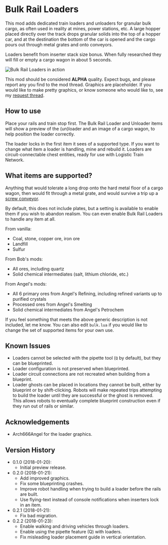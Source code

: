 # Bulk Rail Loaders

This mod adds dedicated train loaders and unloaders for granular bulk cargo,
as often used in reality at mines, power stations, etc.  A large hopper placed
directly over the track drops granular solids into the top of a hopper car,
and at the destination the bottom of the car is opened and the cargo pours out
through metal grates and onto conveyors.

Loaders benefit from inserter stack size bonus.  When fully researched they will
fill or empty a cargo wagon in about 5 seconds.

![Bulk Rail Loaders in action](https://github.com/mspielberg/factorio-railloader/raw/master/resources/snapshot.jpg)

This mod should be considered __ALPHA__ quality.  Expect bugs, and please report
any you find to the mod thread. Graphics are placeholder.
If you would like to make pretty graphics, or know someone who would like to, see
my [request thread](https://forums.factorio.com/viewtopic.php?f=15&t=56820).

## How to use

Place your rails and train stop first.  The Bulk Rail Loader and Unloader items
will show a preview of the (un)loader and an image of a cargo wagon, to help
position the loader correctly.

The loader locks in the first item it sees of a supported type.  If you want to
change what item a loader is handling, mine and rebuild it.  Loaders are
circuit-connectable chest entities, ready for use with Logistic Train Network.

## What items are supported?

Anything that would tolerate a long drop onto the hard metal floor of a cargo
wagon, then would fit through a metal grate, and would survive a trip up a
[screw conveyor](https://en.wikipedia.org/wiki/Screw_conveyor).

By default, this does not include plates, but a setting is available to enable
them if you wish to abandon realism. You can even enable Bulk Rail Loaders to
handle any item at all.

From vanilla:

* Coal, stone, copper ore, iron ore
* Landfill
* Sulfur

From Bob's mods:

* All ores, including quartz
* Solid chemical intermediates (salt, lithium chloride, etc.)

From Angel's mods:

* All 6 primary ores from Angel's Refining, including refined variants up to
  purified crystals
* Processed ores from Angel's Smelting
* Solid chemical intermediates from Angel's Petrochem

If you feel something that meets the above generic description is not included,
let me know.  You can also edit `bulk.lua` if you would like to change the set
of supported items for your own use.

## Known Issues

* Loaders cannot be selected with the pipette tool (`Q` by default), but they
  can be blueprinted.
* Loader configuration is not preserved when blueprinted.
* Loader circuit connections are not recreated when building from a blueprint.
* Loader ghosts can be placed in locations they cannot be built, either by
  blueprint or by shift-clicking.  Robots will make repeated trips attempting to
  build the loader until they are successful or the ghost is removed.  This
  allows robots to eventually complete blueprint construction even if they run
  out of rails or similar.

## Acknowledgements

* Arch666Angel for the loader graphics.

## Version History
* 0.1.0 (2018-01-20):
  * Initial preview release.
* 0.2.0 (2018-01-21):
  * Add improved graphics.
  * Fix some blueprinting crashes.
  * Improve robot handling when trying to build a loader before the rails are
    built.
  * Use flying-text instead of console notifications when inserters lock in an
    item.
* 0.2.1 (2018-01-21):
  * Fix bad migration.
* 0.2.2 (2018-01-23):
  * Enable walking and driving vehicles through loaders.
  * Enable using the pipette feature (Q) with loaders.
  * Fix misleading loader placement guide in vertical orientation.